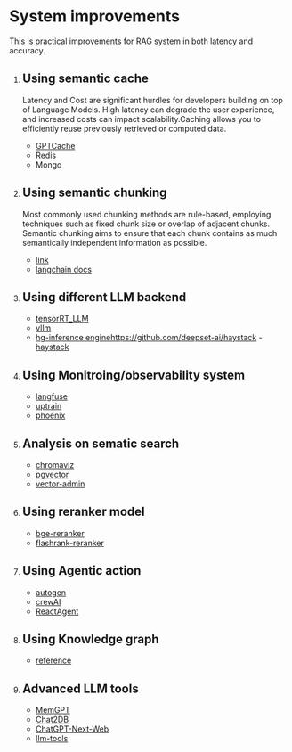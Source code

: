 # System improvements
This is practical improvements for RAG system in both latency and accuracy.

1. ## Using semantic cache
    Latency and Cost are significant hurdles for developers building on top of Language Models. High latency can degrade the user experience, and increased costs can impact scalability.Caching allows you to efficiently reuse previously retrieved or computed data.
    - [GPTCache](https://github.com/zilliztech/GPTCache)
    - Redis
    - Mongo


2. ## Using semantic chunking
    Most commonly used chunking methods are rule-based, employing techniques such as fixed chunk size or overlap of adjacent chunks. Semantic chunking aims to ensure that each chunk contains as much semantically independent information as possible.
    - [link](https://www.youtube.com/watch?v=8OJC21T2SL4)
    - [langchain docs](https://python.langchain.com/docs/modules/data_connection/document_transformers/semantic-chunker)

3. ## Using different LLM backend
    - [tensorRT_LLM](https://github.com/triton-inference-server/tensorrtllm_backend)
    - [vllm](https://github.com/vllm-project/vllm)
    - [hg-inference engine](https://github.com/huggingface/text-generation-inference)https://github.com/deepset-ai/haystack
    -[haystack](https://github.com/deepset-ai/haystack)

5. ## Using Monitroing/observability system
    - [langfuse](https://langfuse.com/)
    - [uptrain](https://github.com/uptrain-ai/uptrain)
    - [phoenix](https://github.com/Arize-ai/phoenix)

6. ## Analysis on sematic search
    - [chromaviz](https://github.com/mtybadger/chromaviz)
    - [pgvector](https://github.com/pgvector/pgvector)
    - [vector-admin](https://github.com/Mintplex-Labs/vector-admin)

7. ## Using reranker model
    - [bge-reranker](https://huggingface.co/BAAI/bge-reranker-large)
    - [flashrank-reranker](https://python.langchain.com/docs/integrations/retrievers/flashrank-reranker)

8. ## Using Agentic action
    - [autogen](https://github.com/microsoft/autogen)
    - [crewAI](https://github.com/joaomdmoura/crewAI)
    - [ReactAgent](https://towardsdatascience.com/using-langchain-react-agents-for-answering-multi-hop-questions-in-rag-systems-893208c1847e)
9. ## Using Knowledge graph
    - [reference](https://neo4j.com/developer-blog/graph-llm-rag-application-pdf-documents/)
10. ## Advanced LLM tools
    - [MemGPT](https://github.com/cpacker/MemGPT)
    - [Chat2DB](https://github.com/chat2db/Chat2DB)
    - [ChatGPT-Next-Web](https://github.com/ChatGPTNextWeb/ChatGPT-Next-Web)
    - [llm-tools](https://github.com/underlines/awesome-ml/blob/master/llm-tools.md)
